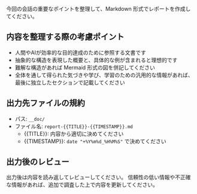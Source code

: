 今回の会話の重要なポイントを整理して、Markdown 形式でレポートを作成してください。

## 内容を整理する際の考慮ポイント

- 人間やAIが効率的な目的達成のために参照する文書です
- 抽象的な構造を表現した概要と、具体的な例が含まれると理想的です
- 難解な構造があれば Mermaid 形式の図を併記してください
- 全体を通して得られた気づきや学び、学習のための汎用的な情報があれば、最後に独立したセクションで記載してください

## 出力先ファイルの規約

- パス: `__doc/`
- ファイル名: `report-{{TITLE}}-{{TIMESTAMP}}.md`
  - {{TITLE}}: 内容から適切に決めてください
  - {{TIMESTAMP}}: `date "+%Y%m%d_%H%M%S"` で決めてください

## 出力後のレビュー

出力後は内容を読み返してレビューしてください。
信頼性の低い情報や不正確な情報があれば、追加で調査した上で内容を更新してください。

